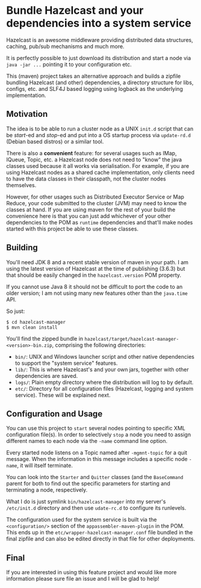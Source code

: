 # Bundle Hazelcast and your dependencies into a system service

Hazelcast is an awesome middleware providing distributed data
structures, caching, pub/sub mechanisms and much more.

It is perfectly possible to just download its distribution and start a
node via `java -jar ...` pointing it to your configuration etc.

This (maven) project takes an alternative approach and builds a
zipfile bundling Hazelcast (and other) dependencies, a directory
structure for libs, configs, etc. and SLF4J based logging using
logback as the underlying implementation.

## Motivation

The idea is to be able to run a cluster node as a UNIX `init.d` script that
can be _start_-ed and _stop_-ed and put into a OS startup process via
`update-rd.d` (Debian based distros) or a similar tool.

There is also a **convenient** feature: for several usages
such as IMap, IQueue, Topic, etc. a Hazelcast node does not need to
"know" the java classes used because it all works via
serialisation. For example, if you are using Hazelcast nodes as a
shared cache implementation, only clients need to have the data
classes in their classpath, not the cluster nodes themselves.

However, for other usages such as Distributed Executor Service or Map
Reduce, your code submitted to the cluster (JVM) may need to know the
classes at hand. If you are using maven for the rest of your build the
convenience here is that you can just add whichever of your other
dependencies to the POM as `runtime` dependencies and that'll make
nodes started with this project be able to use these classes.

## Building

You'll need JDK 8 and a recent stable version of maven in your path. I
am using the latest version of Hazelcast at the time of publishing
(3.6.3) but that should be easily changed in the `hazelcast.version`
POM property.

If you cannot use Java 8 it should not be difficult to port the code
to an older version; I am not using many new features other than the
`java.time` API.

So just:

    $ cd hazelcast-manager
    $ mvn clean install

You'll find the zipped bundle in
`hazelcast/target/hazelcast-manager-<version>-bin.zip`, comprising the
following directories:

- `bin/`: UNIX and Windows launcher script and other native
  dependencies to support the "system service" features.
- `lib/`: This is where Hazelcast's and your own jars, together with
  other dependencies are saved.
- `logs/`: Plain empty directory where the distribution will log to by
  default.
- `etc/`: Directory for all configuration files (Hazelcast, logging and
  system service). These will be explained next.

## Configuration and Usage

You can use this project to `start` several nodes pointing to specific
XML configuration file(s). In order to selectively `stop` a node you
need to assign different names to each node via the `-name` command
line option.

Every started node listens on a Topic named after `-mgmnt-topic` for a
quit message. When the information in this message includes a specific
node `-name`, it will itself terminate.

You can look into the `Starter` and `Quitter` classes (and the
`BaseCommand` parent for both to find out the specific parameters for
starting and terminating a node, respectively.

What I do is just symlink `bin/hazelcast-manager` into my server's
`/etc/init.d` directory and then use `udate-rc.d` to configure its
runlevels.

The configuration used for the system service is built via the
`<configuration/>` section of the `appassembler-maven-plugin` in the
POM. This ends up in the `etc/wrapper-hazelcast-manager.conf` file
bundled in the final zipfile and can also be edited directly in that
file for other deployments.

## Final

If you are interested in using this feature project and would like
more information please sure file an issue and I will be glad to help!
